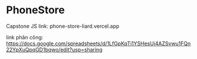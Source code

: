 # PhoneStore
Capstone JS
link: 
phone-store-liard.vercel.app

link phân công:
https://docs.google.com/spreadsheets/d/1LfGpKqTi1YSHesUi4AZSvwu1FQn22YpXuQpqGD1bqwo/edit?usp=sharing
